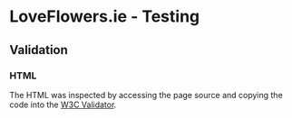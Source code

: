 # LoveFlowers.ie - Testing

## Validation 


### HTML

The HTML was inspected by accessing the page source and copying the code into the [W3C Validator](https://validator.w3.org/).